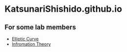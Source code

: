 # KatsunariShishido.github.io

## For some lab members
* [Elliptic Curve](katsunarishishido.github.io/elliptic_curve)
* [Infromation Theory](katsunarishishido.github.io/information_theory/)
